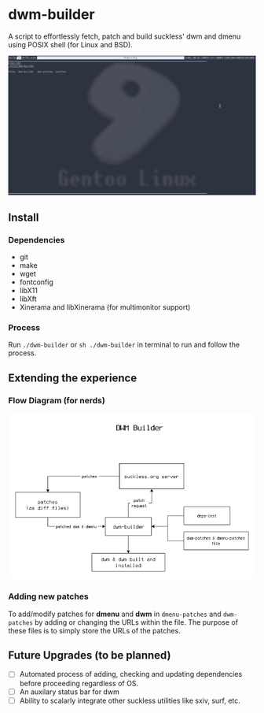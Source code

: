 # dwm-builder
A script to effortlessly fetch, patch and build suckless' dwm and dmenu using POSIX shell (for Linux and BSD).

![](out.gif)

## Install
### Dependencies

- git
- make
- wget
- fontconfig
- libX11
- libXft
- Xinerama and libXinerama (for multimonitor support)

### Process
Run `./dwm-builder` or `sh ./dwm-builder` in terminal to run and follow the process.

## Extending the experience
### Flow Diagram (for nerds)
![](flow-diagram.png)

### Adding new patches
To add/modify patches for **dmenu** and **dwm** in `dmenu-patches` and `dwm-patches` by adding or changing the URLs within the file. The purpose of these files is to simply store the URLs of the patches.

## Future Upgrades (to be planned)

- [ ] Automated process of adding, checking and updating dependencies before proceeding regardless of OS.
- [ ] An auxilary status bar for dwm
- [ ] Ability to scalarly integrate other suckless utilities like sxiv, surf, etc.
